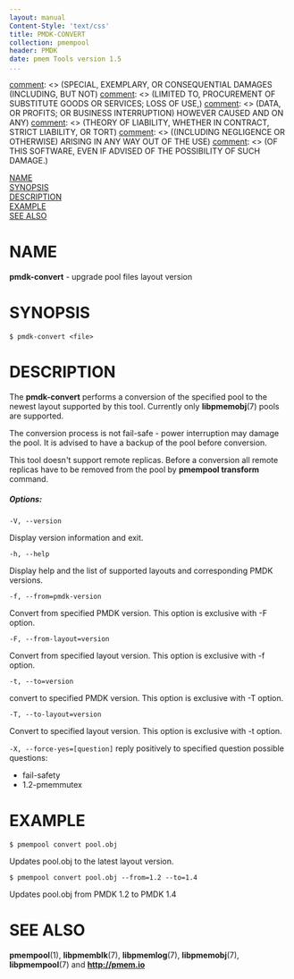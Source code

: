 ```yaml
---
layout: manual
Content-Style: 'text/css'
title: PMDK-CONVERT
collection: pmempool
header: PMDK
date: pmem Tools version 1.5
...
```


[comment]: <> (Copyright 2016-2017, Intel Corporation)

[comment]: <> (Redistribution and use in source and binary forms, with or without)
[comment]: <> (modification, are permitted provided that the following conditions)
[comment]: <> (are met:)
[comment]: <> (    * Redistributions of source code must retain the above copyright)
[comment]: <> (      notice, this list of conditions and the following disclaimer.)
[comment]: <> (    * Redistributions in binary form must reproduce the above copyright)
[comment]: <> (      notice, this list of conditions and the following disclaimer in)
[comment]: <> (      the documentation and/or other materials provided with the)
[comment]: <> (      distribution.)
[comment]: <> (    * Neither the name of the copyright holder nor the names of its)
[comment]: <> (      contributors may be used to endorse or promote products derived)
[comment]: <> (      from this software without specific prior written permission.)

[comment]: <> (THIS SOFTWARE IS PROVIDED BY THE COPYRIGHT HOLDERS AND CONTRIBUTORS)
[comment]: <> ("AS IS" AND ANY EXPRESS OR IMPLIED WARRANTIES, INCLUDING, BUT NOT)
[comment]: <> (LIMITED TO, THE IMPLIED WARRANTIES OF MERCHANTABILITY AND FITNESS FOR)
[comment]: <> (A PARTICULAR PURPOSE ARE DISCLAIMED. IN NO EVENT SHALL THE COPYRIGHT)
[comment]: <> (OWNER OR CONTRIBUTORS BE LIABLE FOR ANY DIRECT, INDIRECT, INCIDENTAL,)
[comment]: <> (SPECIAL, EXEMPLARY, OR CONSEQUENTIAL DAMAGES (INCLUDING, BUT NOT)
[comment]: <> (LIMITED TO, PROCUREMENT OF SUBSTITUTE GOODS OR SERVICES; LOSS OF USE,)
[comment]: <> (DATA, OR PROFITS; OR BUSINESS INTERRUPTION) HOWEVER CAUSED AND ON ANY)
[comment]: <> (THEORY OF LIABILITY, WHETHER IN CONTRACT, STRICT LIABILITY, OR TORT)
[comment]: <> ((INCLUDING NEGLIGENCE OR OTHERWISE) ARISING IN ANY WAY OUT OF THE USE)
[comment]: <> (OF THIS SOFTWARE, EVEN IF ADVISED OF THE POSSIBILITY OF SUCH DAMAGE.)

[comment]: <> (pmdk-convert.1 -- man page for pmdk-convert)

[NAME](#name)<br />
[SYNOPSIS](#synopsis)<br />
[DESCRIPTION](#description)<br />
[EXAMPLE](#example)<br />
[SEE ALSO](#see-also)<br />


# NAME #

**pmdk-convert** - upgrade pool files layout version


# SYNOPSIS #

```
$ pmdk-convert <file>
```


# DESCRIPTION #

The **pmdk-convert** performs a conversion of the specified pool to the newest
layout supported by this tool. Currently only **libpmemobj**(7) pools are supported.

The conversion process is not fail-safe - power interruption may damage the
pool. It is advised to have a backup of the pool before conversion.

This tool doesn't support remote replicas. Before a conversion all remote replicas
have to be removed from the pool by **pmempool transform** command.

##### Options: #####

`-V, --version`

Display version information and exit.

`-h, --help`

Display help and the list of supported layouts and corresponding PMDK versions.

`-f, --from=pmdk-version`

Convert from specified PMDK version. This option is exclusive with -F option.

`-F, --from-layout=version`

Convert from specified layout version. This option is exclusive with -f option.

`-t, --to=version`

convert to specified PMDK version. This option is exclusive with -T option.

`-T, --to-layout=version`

Convert to specified layout version. This option is exclusive with -t option.

`-X, --force-yes=[question]`
reply positively to specified question
possible questions:
- fail-safety
- 1.2-pmemmutex


# EXAMPLE #

```
$ pmempool convert pool.obj
```

Updates pool.obj to the latest layout version.

```
$ pmempool convert pool.obj --from=1.2 --to=1.4
```

Updates pool.obj from PMDK 1.2 to PMDK 1.4


# SEE ALSO #

**pmempool**(1), **libpmemblk**(7), **libpmemlog**(7),
**libpmemobj**(7), **libpmempool**(7) and **<http://pmem.io>**

